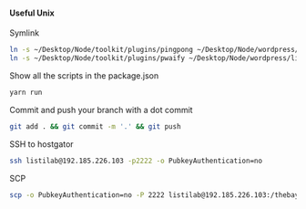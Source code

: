 #### Useful Unix

Symlink 
```bash
ln -s ~/Desktop/Node/toolkit/plugins/pingpong ~/Desktop/Node/wordpress/listingslab.com/wp-content/plugins/
ln -s ~/Desktop/Node/toolkit/plugins/pwaify ~/Desktop/Node/wordpress/listingslab.com/wp-content/plugins/
```

Show all the scripts in the package.json
```bash
yarn run
```

Commit and push your branch with a dot commit
```bash
git add . && git commit -m '.' && git push
```

SSH to hostgator

```bash
ssh listilab@192.185.226.103 -p2222 -o PubkeyAuthentication=no
```

SCP

```bash
scp -o PubkeyAuthentication=no -P 2222 listilab@192.185.226.103:/thebay.site/bollix ~/Desktop/Node/wordpress/listingslab.com.zip 
```